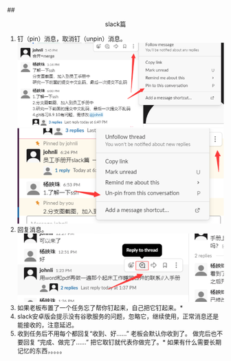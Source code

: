 ##<center>slack篇</center>
1. 钉（pin）消息，取消钉（unpin）消息。
![img](img/pin.jpg )
![img](img/unpin.jpg )
2. 回复消息。
![img](img/回复消息.jpg )
3. 如果老板布置了一个任务忘了帮你钉起来，自己把它钉起来。*
4. slack安卓版会提示没有谷歌服务的问题，忽略它，继续使用，正常消息还是能接收的，注意延迟。
5. 收到任务后不用每个都回复“收到、好……” 老板会默认你收到了。 做完后也不要回复 “完成、做完了……” 把它取钉就代表你做完了。*
如果有什么需要长期记忆的东西，。。。。